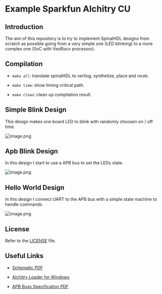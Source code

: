 # Example Sparkfun Alchitry CU

## Introduction

The aim of this repository is to try to implement SpinalHDL designs from scratch as possible going from a very simple one (LED blinking) to a more complex one (SoC with VexRiscv processor).

## Compilation

- `make all`: translate spinalHDL to verilog, synthetize, place and route.

- `make time`: show timing critical path. 

- `make clean`: clean up compilation result.

## Simple Blink Design 

This design makes one board LED to blink with randomly choosen on / off time.

![image.png](http://www.plantuml.com/plantuml/png/SoWkIImgAStDuIfAJIv9p4lFILK8pimjo4broidCotP9BSvCprDGgEPIK40e04ivv-SMSDLo9MSM9GE5b7nSNQ8DOfKK4eiLSb9JkE1A57Jjm08EgNafG6i0)

## Apb Blink Design 

In this design I start to use a APB bus to set the LEDs state.

![image.png](http://www.plantuml.com/plantuml/png/LKyx3i8m3Drz2gix5H836ofGDZW1PKXRAuf8tIXE9yJTYSDGTKcUt-TPRYIPc9R9GwGX6RQUy1pwYtVyRacSPVm0uYe-Z2IArtaA6xhgk6CJ-exxHHHNQ0GpaLsRveCDRbPDV_Z2uEAW-VkjVUxh-lWgGK-ZG77kJlzXtPifBKR8Z-9Ir12F-OeV)

## Hello World Design

In this design I connect UART to the APB bus with a simple state machine to handle commands.

![image.png](http://www.plantuml.com/plantuml/png/POv1ImD138Nlyoj2xws21oyY5Ijuq8ie5hf5iZjXEvZD39dPWuZ_tSteMegNJ5w-bpTPvu9Qne5TVW-IK7403aBb8n54BOVebBg2qZF1FJ77rwZiDvH3B_3f08xu4NCXlOr3EXal6ca4Kzj8EsRh5u0Pfi69woQr5tqAqPYz_-0BQZ4uJg_xSbtGpi8VxZQxyzNgSbzJGtnZylcFFctX39wtCwkxxdWdBA_j471JiRv-RCN4d6NiQj9rsOgfEUtNlTmTWlSa-n_NciIF0ty3)


## License 

Refer to the [LICENSE](LICENSE) file.

## Useful Links

- [Schematic PDF](https://cdn.sparkfun.com/assets/2/6/e/5/e/alchitry_cu_sch_update.pdf)

- [Alchitry Loader for Windows](https://github.com/alchitry/alchitry-loader-gui/blob/master/build/work/alchitry-loader-1.0.0-windows.zip)

- [APB Buss Specification PDF](https://web.eecs.umich.edu/~prabal/teaching/eecs373-f12/readings/ARM_AMBA3_APB.pdf)